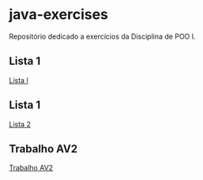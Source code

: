 # java-exercises
Repositório dedicado a exercícios da Disciplina de POO l.

## Lista 1
[Lista l](https://github.com/lzhudson/java-exercises/tree/master/java-exercises-list-l)

## Lista 1
[Lista 2](https://github.com/lzhudson/java-exercises/tree/master/java-exercises-list-ll)

## Trabalho AV2
[Trabalho AV2](https://github.com/lzhudson/java-exercises/tree/master/trabalho-av2)
